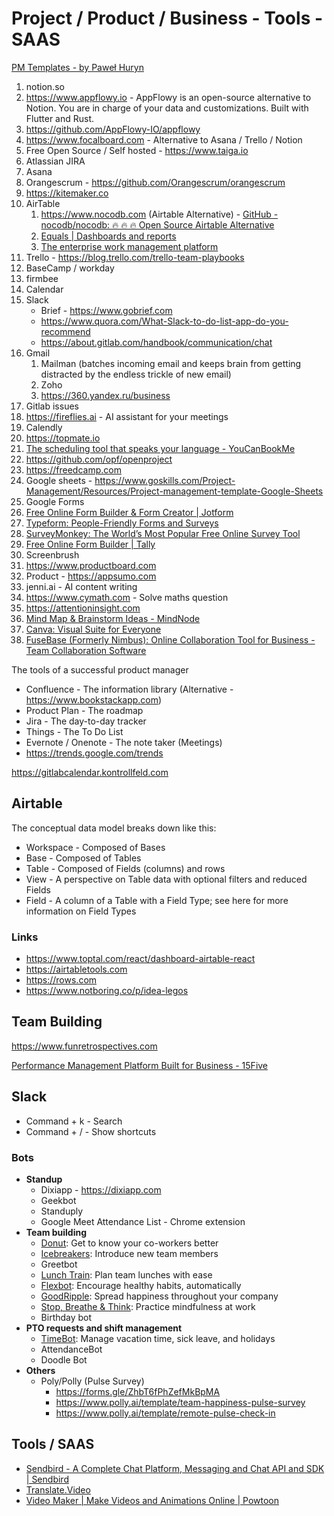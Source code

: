 # Project / Product / Business - Tools - SAAS

[PM Templates - by Paweł Huryn](https://www.productcompass.pm/p/templates)

1. notion.so
2. https://www.appflowy.io - AppFlowy is an open-source alternative to Notion. You are in charge of your data and customizations. Built with Flutter and Rust.
3. https://github.com/AppFlowy-IO/appflowy
4. https://www.focalboard.com - Alternative to Asana / Trello / Notion
5. Free Open Source / Self hosted - https://www.taiga.io
6. Atlassian JIRA
7. Asana
8. Orangescrum - https://github.com/Orangescrum/orangescrum
9. https://kitemaker.co
10. AirTable
	1. https://www.nocodb.com (Airtable Alternative) - [GitHub - nocodb/nocodb: 🔥 🔥 🔥 Open Source Airtable Alternative](https://github.com/nocodb/nocodb)
	2. [Equals | Dashboards and reports](https://equals.com/report/)
	3. [The enterprise work management platform](https://www.smartsheet.com/)
11. Trello - https://blog.trello.com/trello-team-playbooks
12. BaseCamp / workday
13. firmbee
14. Calendar
15. Slack
    - Brief - https://www.gobrief.com
    - https://www.quora.com/What-Slack-to-do-list-app-do-you-recommend
    - https://about.gitlab.com/handbook/communication/chat
16. Gmail
      1. Mailman (batches incoming email and keeps brain from getting distracted by the endless trickle of new email)
      2. Zoho
      3. https://360.yandex.ru/business
17. Gitlab issues
18. https://fireflies.ai - AI assistant for your meetings
19. Calendly
20. https://topmate.io
21. [The scheduling tool that speaks your language - YouCanBookMe](https://youcanbook.me/)
22. https://github.com/opf/openproject
23. https://freedcamp.com
24. Google sheets - https://www.goskills.com/Project-Management/Resources/Project-management-template-Google-Sheets
25. Google Forms
26. [Free Online Form Builder & Form Creator | Jotform](https://www.jotform.com)
27. [Typeform: People-Friendly Forms and Surveys](https://www.typeform.com/)
28. [SurveyMonkey: The World’s Most Popular Free Online Survey Tool](https://www.surveymonkey.com/)
29. [Free Online Form Builder | Tally](https://tally.so/)
30. Screenbrush
31. https://www.productboard.com
32. Product - https://appsumo.com
33. jenni.ai - AI content writing
34. https://www.cymath.com - Solve maths question
35. https://attentioninsight.com
36. [Mind Map & Brainstorm Ideas - MindNode](https://www.mindnode.com/)
37. [Canva: Visual Suite for Everyone](https://www.canva.com)
38. [FuseBase (Formerly Nimbus): Online Collaboration Tool for Business - Team Collaboration Software](https://nimbusweb.me/)

The tools of a successful product manager

- Confluence - The information library (Alternative - https://www.bookstackapp.com)
- Product Plan - The roadmap
- Jira - The day-to-day tracker
- Things - The To Do List
- Evernote / Onenote - The note taker (Meetings)
- https://trends.google.com/trends

https://gitlabcalendar.kontrollfeld.com

## Airtable

The conceptual data model breaks down like this:

- Workspace - Composed of Bases
- Base - Composed of Tables
- Table - Composed of Fields (columns) and rows
- View - A perspective on Table data with optional filters and reduced Fields
- Field - A column of a Table with a Field Type; see here for more information on Field Types

### Links

- https://www.toptal.com/react/dashboard-airtable-react
- https://airtabletools.com
- https://rows.com
- https://www.notboring.co/p/idea-legos

## Team Building

https://www.funretrospectives.com

[Performance Management Platform Built for Business - 15Five](https://www.15five.com/)

## Slack

- Command + k - Search
- Command + / - Show shortcuts

### Bots

- **Standup**
    - Dixiapp - https://dixiapp.com
    - Geekbot
    - Standuply
    - Google Meet Attendance List - Chrome extension
- **Team building**
    - [Donut](https://zapier.com/blog/best-free-slack-apps/#donut): Get to know your co-workers better
    - [Icebreakers](https://zapier.com/blog/best-free-slack-apps/#icebreakers): Introduce new team members
    - Greetbot
    - [Lunch Train](https://zapier.com/blog/best-free-slack-apps/#lunchtrain): Plan team lunches with ease
    - [Flexbot](https://zapier.com/blog/best-free-slack-apps/#flexbot): Encourage healthy habits, automatically
    - [GoodRipple](https://zapier.com/blog/best-free-slack-apps/#goodripple): Spread happiness throughout your company
    - [Stop, Breathe & Think](https://zapier.com/blog/best-free-slack-apps/#stopbreathethink): Practice mindfulness at work
    - Birthday bot
- **PTO requests and shift management**
    - [TimeBot](https://zapier.com/blog/best-free-slack-apps/#timebot): Manage vacation time, sick leave, and holidays
    - AttendanceBot
    - Doodle Bot
- **Others**
    - Poly/Polly (Pulse Survey)
        - https://forms.gle/ZhbT6fPhZefMkBpMA
        - https://www.polly.ai/template/team-happiness-pulse-survey
        - https://www.polly.ai/template/remote-pulse-check-in

## Tools / SAAS

- [Sendbird - A Complete Chat Platform, Messaging and Chat API and SDK | Sendbird](https://sendbird.com/)
- [Translate.Video](https://www.translate.video/)
- [Video Maker | Make Videos and Animations Online | Powtoon](https://www.powtoon.com/)
